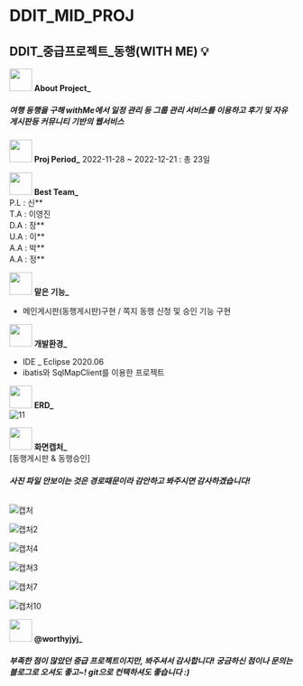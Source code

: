 # DDIT_MID_PROJ
DDIT_중급프로젝트_동행(WITH ME) :bulb:
---
<img src="https://user-images.githubusercontent.com/108921165/233937218-6f2a9af4-cd6d-4437-9104-bd5b1b0f3920.png" width="40" height="40"/> <b>About Project_</b> 
<h5>여행 동행을 구해 withMe에서 일정 관리 등 그룹 관리 서비스를 이용하고 후기 및 자유게시판등 커뮤니티 기반의 웹서비스</h5>

<img src="https://user-images.githubusercontent.com/108921165/233938691-7962bf83-929e-4db7-9fd9-6754acded3de.png" width="40" height="40"/> <b>Proj Period_</b> 
2022-11-28 ~ 2022-12-21 :  총 23일

<img src="https://user-images.githubusercontent.com/108921165/233940637-f17e17b6-14ea-4a99-9cf4-51de7e69c4c7.png" width="40" height="40"/> <b>Best Team_</b> <br>
    P.L : 신**  <br>
    T.A : 이영진 <br>
    D.A : 장** <br>
    U.A : 이** <br>
    A.A : 박** <br>
    A.A : 정** <br>

<img src="https://user-images.githubusercontent.com/108921165/233947264-037ac2c4-1579-4d04-ae51-aa7db0c2f41e.png" width="40" height="40"/> <b>맡은 기능_</b> <br>
<ul>
<li>메인게시판(동행게시판)구현 / 쪽지 동행 신청 및 승인 기능 구현</li>
</ul>

<img src="https://user-images.githubusercontent.com/108921165/233956840-24cdaaef-a0ed-4927-87b2-cb64b98f54e1.png" width="40" height="40"/> <b>개발환경_</b> <br>
<ul>
<li> IDE _ Eclipse 2020.06 </li>
<li> ibatis와 SqlMapClient를 이용한 프로젝트 </li>
</ul>

<img src="https://user-images.githubusercontent.com/108921165/233960489-d0d53b2d-20d8-44ec-a2aa-a4d1dc55cb52.png" width="40" height="40"/> <b>ERD_</b> <br>
![11](https://user-images.githubusercontent.com/108921165/234368256-3b04d99f-a4d6-4297-b20b-995059c9948c.png)



<img src="https://user-images.githubusercontent.com/108921165/233962467-ee1f1129-e321-4ee5-a5aa-51a2137b1091.png" width="40" height="40"/> <b>화면캡처_</b> <br>
[동행게시판 & 동행승인] 
<h6><b>사진 파일 안보이는 것은 경로때문이라 감안하고 봐주시면 감사하겠습니다!</b></h6>

![캡처](https://user-images.githubusercontent.com/108921165/234368888-e0a23d08-088f-40e7-9809-220a776f9758.PNG)

![캡처2](https://user-images.githubusercontent.com/108921165/234368927-8e1368b4-d201-4c97-a07f-35057b5c9d54.PNG)

![캡처4](https://user-images.githubusercontent.com/108921165/234368986-b196e823-b0d6-4d0e-823e-fb6d4fced6d3.PNG)

![캡쳐3](https://user-images.githubusercontent.com/108921165/234369075-065d5e6d-b582-44f4-ab27-9246286f581c.PNG)

![캡처7](https://user-images.githubusercontent.com/108921165/234369115-36c2ddfb-fa02-4744-a37a-70488e25b6fe.PNG)

![캡처10](https://user-images.githubusercontent.com/108921165/234369158-b438dc65-14b4-4f42-8084-a864f5a4f251.PNG)



<img src="https://user-images.githubusercontent.com/108921165/233967777-a3d749a8-4c21-4853-b540-33e17a9aad90.png" width="40" height="40"/> <b>@worthyjyj_</b> <br>
<h5>부족한 점이 많았던 중급 프로젝트이지만, 봐주셔서 감사합니다! 궁금하신 점이나 문의는 블로그로 오셔도 좋고~! git으로 컨택하셔도 좋습니다 :) </h5>





    
